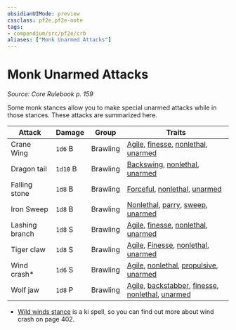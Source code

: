 ```yaml
---
obsidianUIMode: preview
cssclass: pf2e,pf2e-note
tags:
- compendium/src/pf2e/crb
aliases: ["Monk Unarmed Attacks"]
---
```

# Monk Unarmed Attacks  
*Source: Core Rulebook p. 159*  

Some monk stances allow you to make special unarmed attacks while in those stances. These attacks are summarized here.

| Attack | Damage | Group | Traits |
|--------|--------|-------|--------|
| Crane Wing | `1d6` B | Brawling | [Agile](rules/traits/agile.md "Agile Weapon Trait"), [finesse](rules/traits/finesse.md "Finesse Weapon Trait"), [nonlethal](rules/traits/nonlethal.md "Nonlethal Weapon Trait"), [unarmed](rules/traits/unarmed.md "Unarmed Weapon Trait") |
| Dragon tail | `1d10` B | Brawling | [Backswing](rules/traits/backswing.md "Backswing Weapon Trait"), [nonlethal](rules/traits/nonlethal.md "Nonlethal Weapon Trait"), [unarmed](rules/traits/unarmed.md "Unarmed Weapon Trait") |
| Falling stone | `1d8` B | Brawling | [Forceful](rules/traits/forceful.md "Forceful Weapon Trait"), [nonlethal](rules/traits/nonlethal.md "Nonlethal Weapon Trait"), [unarmed](rules/traits/unarmed.md "Unarmed Weapon Trait") |
| Iron Sweep | `1d8` B | Brawling | [Nonlethal](rules/traits/nonlethal.md "Nonlethal Weapon Trait"), [parry](rules/traits/parry.md "Parry Weapon Trait"), [sweep](rules/traits/sweep.md "Sweep Weapon Trait"), [unarmed](rules/traits/unarmed.md "Unarmed Weapon Trait") |
| Lashing branch | `1d8` S | Brawling | [Agile](rules/traits/agile.md "Agile Weapon Trait"), [finesse](rules/traits/finesse.md "Finesse Weapon Trait"), [nonlethal](rules/traits/nonlethal.md "Nonlethal Weapon Trait"), [unarmed](rules/traits/unarmed.md "Unarmed Weapon Trait") |
| Tiger claw | `1d8` S | Brawling | [Agile](rules/traits/agile.md "Agile Weapon Trait"), [Finesse](rules/traits/finesse.md "Finesse Weapon Trait"), [nonlethal](rules/traits/nonlethal.md "Nonlethal Weapon Trait"), [unarmed](rules/traits/unarmed.md "Unarmed Weapon Trait") |
| Wind crash* | `1d6` S | Brawling | [Agile](rules/traits/agile.md "Agile Weapon Trait"), [nonlethal](rules/traits/nonlethal.md "Nonlethal Weapon Trait"), [propulsive](rules/traits/propulsive.md "Propulsive Weapon Trait"), [unarmed](rules/traits/unarmed.md "Unarmed Weapon Trait") |
| Wolf jaw | `1d8` P | Brawling | [Agile](rules/traits/agile.md "Agile Weapon Trait"), [backstabber](rules/traits/backstabber.md "Backstabber Weapon Trait"), [finesse](rules/traits/finesse.md "Finesse Weapon Trait"), [nonlethal](rules/traits/nonlethal.md "Nonlethal Weapon Trait"), [unarmed](rules/traits/unarmed.md "Unarmed Weapon Trait") |

* [Wild winds stance](compendium/spells/wild-winds-stance.md) is a ki spell, so you can find out more about wind crash on page 402.
